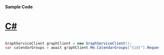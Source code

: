 #### Sample Code
# [C#](#tab/Csharp)

```C#

GraphServiceClient graphClient = new GraphServiceClient();
var calendarGroups = await graphClient.Me.CalendarGroups["{id}"].Request().GetAsync();

```